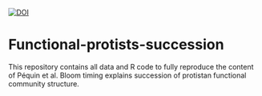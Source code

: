 [![DOI](https://zenodo.org/badge/130366572.svg)](https://zenodo.org/badge/latestdoi/130366572)


# Functional-protists-succession

This repository contains all data and R code to fully reproduce the content of Péquin et al. Bloom timing explains succession of protistan functional community structure. 
